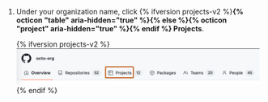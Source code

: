 1. Under your organization name, click {% ifversion projects-v2 %}**{% octicon "table" aria-hidden="true" %}{% else %}{% octicon "project" aria-hidden="true" %}{% endif %} Projects**.

   {% ifversion projects-v2 %}
   ![Screenshot of the horizontal navigation bar for an organization. A tab, labeled with a table icon and "Projects," is outlined in dark orange.](/assets/images/help/organizations/organization-projects-tab-table.png)
   {% endif %}
